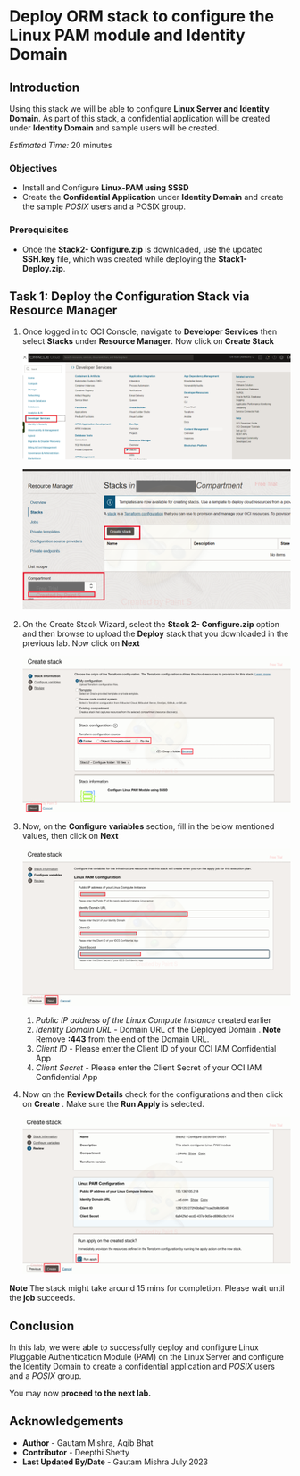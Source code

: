 # Deploy ORM stack to configure the Linux PAM module and Identity Domain

## Introduction

Using this stack we will be able to configure **Linux Server and Identity Domain**. As part of this stack, a confidential application will be created under **Identity Domain** and sample users will be created.

*Estimated Time:* 20 minutes

### Objectives

*	Install and Configure **Linux-PAM using SSSD**
*	Create the **Confidential Application** under **Identity Domain** and create the sample *POSIX* users and a POSIX group.

### Prerequisites

*	Once the **Stack2- Configure.zip** is downloaded, use the updated **SSH.key** file, which was created while deploying the **Stack1- Deploy.zip**.

## Task 1: Deploy the Configuration Stack via Resource Manager

1. Once logged in to OCI Console, navigate to **Developer Services** then select **Stacks** under **Resource Manager**. Now click on **Create Stack**

	![stacks](./images/stacks.png "stacks")
	
	![create-stacks](./images/create-stacks.png "create-stacks")
 
2. On the Create Stack Wizard, select the **Stack 2- Configure.zip** option and then browse to upload the **Deploy** stack that you downloaded in the previous lab. Now click on **Next**

	![upload](./images/upload.png "upload")


3. Now, on the **Configure variables** section, fill in the below mentioned values, then click on **Next**

	![configure-variables](./images/configure-variables.png "configure-variables")

	1. *Public IP address of the Linux Compute Instance* created earlier
    2. *Identity Domain URL* - Domain URL of the Deployed Domain . **Note** Remove **:443** from the end of the Domain URL.
    5. *Client ID* - Please enter the Client ID of your OCI IAM Confidential App
    6. *Client Secret* - Please enter the Client Secret of your OCI IAM Confidential App
	
	
4. Now on the **Review Details** check for the configurations and then click on **Create** . Make sure the **Run Apply** is selected.

	![review](./images/review.png "review")

**Note** The stack might take around 15 mins for completion. Please wait until the **job** succeeds.

	
## Conclusion
 
In this lab, we were able to successfully deploy and configure Linux Pluggable Authentication Module (PAM) on the Linux Server and configure the Identity Domain to create a confidential application and *POSIX* users and a *POSIX* group. 

 You may now **proceed to the next lab.**

## Acknowledgements
* **Author** - Gautam Mishra, Aqib Bhat
* **Contributor** - Deepthi Shetty
* **Last Updated By/Date** - Gautam Mishra July 2023


